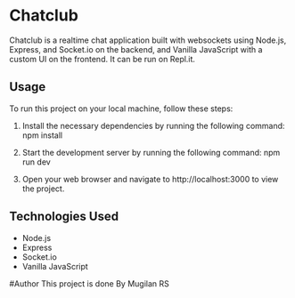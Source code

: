 # Chatclub

Chatclub is a realtime chat application built with websockets using Node.js, Express, and Socket.io on the backend, and Vanilla JavaScript with a custom UI on the frontend. It can be run on Repl.it.

## Usage

To run this project on your local machine, follow these steps:

1. Install the necessary dependencies by running the following command: npm install

2. Start the development server by running the following command: npm  run dev

3. Open your web browser and navigate to http://localhost:3000 to view the project.

## Technologies Used

- Node.js
- Express
- Socket.io
- Vanilla JavaScript

#Author
This project is done By Mugilan RS



